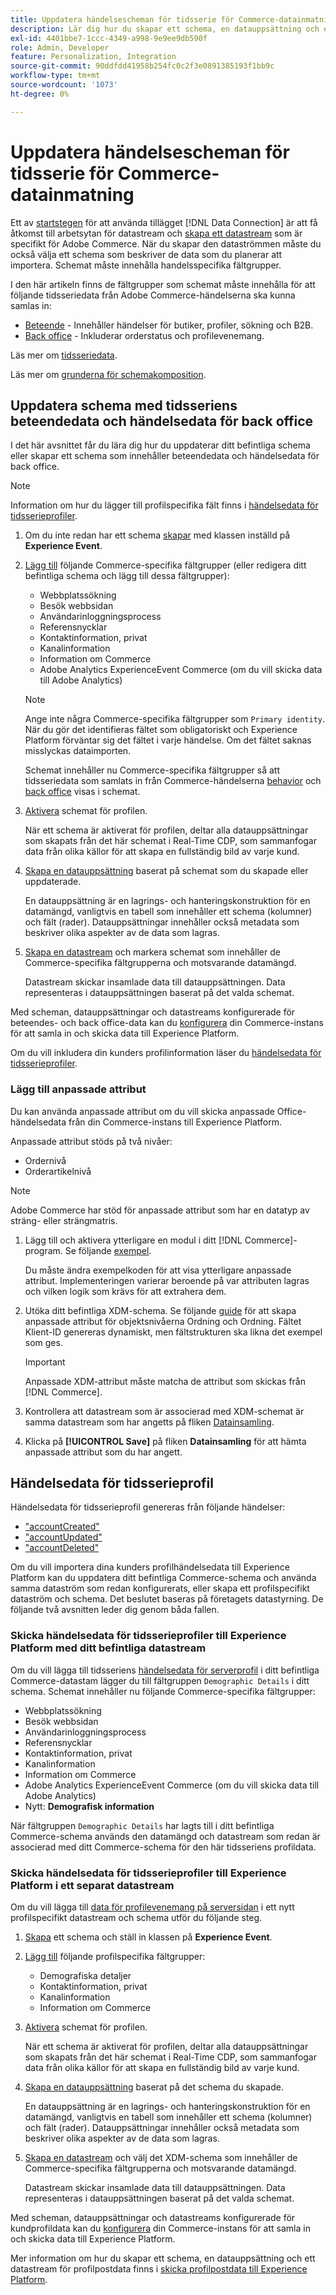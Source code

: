 ```yaml
---
title: Uppdatera händelsescheman för tidsserie för Commerce-datainmatning
description: Lär dig hur du skapar ett schema, en datauppsättning och en datastream för att samla in och skicka händelsedata från tidsserier för dataöverföring från Commerce.
exl-id: 4401bbe7-1ccc-4349-a998-9e9ee9db590f
role: Admin, Developer
feature: Personalization, Integration
source-git-commit: 90ddfdd41958b254fc0c2f3e0891385193f1bb9c
workflow-type: tm+mt
source-wordcount: '1073'
ht-degree: 0%

---
```


# Uppdatera händelsescheman för tidsserie för Commerce-datainmatning

Ett av [startstegen](overview.md#onboarding-steps) för att använda tillägget [!DNL Data Connection] är att få åtkomst till arbetsytan för datastream och [skapa ett datastream](https://experienceleague.adobe.com/docs/experience-platform/datastreams/overview.html) som är specifikt för Adobe Commerce. När du skapar den dataströmmen måste du också välja ett schema som beskriver de data som du planerar att importera. Schemat måste innehålla handelsspecifika fältgrupper.

I den här artikeln finns de fältgrupper som schemat måste innehålla för att följande tidsseriedata från Adobe Commerce-händelserna ska kunna samlas in:

- [Beteende](events.md) - Innehåller händelser för butiker, profiler, sökning och B2B.
- [Back office](events-backoffice.md) - Inkluderar orderstatus och profilevenemang.

Läs mer om [tidsseriedata](data-ingestion.md).

Läs mer om [grunderna för schemakomposition](https://experienceleague.adobe.com/docs/experience-platform/xdm/schema/composition.html).

## Uppdatera schema med tidsseriens beteendedata och händelsedata för back office

I det här avsnittet får du lära dig hur du uppdaterar ditt befintliga schema eller skapar ett schema som innehåller beteendedata och händelsedata för back office.

>[!NOTE]
>
>Information om hur du lägger till profilspecifika fält finns i [händelsedata för tidsserieprofiler](#time-series-profile-event-data).

1. Om du inte redan har ett schema [skapar](https://experienceleague.adobe.com/docs/experience-platform/xdm/ui/resources/schemas.html#create) med klassen inställd på **Experience Event**.

1. [Lägg till](https://experienceleague.adobe.com/docs/experience-platform/xdm/ui/resources/schemas.html#add-field-groups) följande Commerce-specifika fältgrupper (eller redigera ditt befintliga schema och lägg till dessa fältgrupper):

   - Webbplatssökning
   - Besök webbsidan
   - Användarinloggningsprocess
   - Referensnycklar
   - Kontaktinformation, privat
   - Kanalinformation
   - Information om Commerce
   - Adobe Analytics ExperienceEvent Commerce (om du vill skicka data till Adobe Analytics)

   >[!NOTE]
   >
   > Ange inte några Commerce-specifika fältgrupper som `Primary identity`. När du gör det identifieras fältet som obligatoriskt och Experience Platform förväntar sig det fältet i varje händelse. Om det fältet saknas misslyckas dataimporten.

   Schemat innehåller nu Commerce-specifika fältgrupper så att tidsseriedata som samlats in från Commerce-händelserna [behavior](events.md) och [back office](events-backoffice.md) visas i schemat.

1. [Aktivera](https://experienceleague.adobe.com/docs/experience-platform/xdm/ui/resources/schemas.html#profile) schemat för profilen.

   När ett schema är aktiverat för profilen, deltar alla datauppsättningar som skapats från det här schemat i Real-Time CDP, som sammanfogar data från olika källor för att skapa en fullständig bild av varje kund.

1. [Skapa en datauppsättning](https://experienceleague.adobe.com/docs/platform-learn/implement-mobile-sdk/experience-cloud/platform.html#create-a-dataset) baserat på schemat som du skapade eller uppdaterade.

   En datauppsättning är en lagrings- och hanteringskonstruktion för en datamängd, vanligtvis en tabell som innehåller ett schema (kolumner) och fält (rader). Datauppsättningar innehåller också metadata som beskriver olika aspekter av de data som lagras.

1. [Skapa en datastream](https://experienceleague.adobe.com/docs/experience-platform/datastreams/overview.html) och markera schemat som innehåller de Commerce-specifika fältgrupperna och motsvarande datamängd.

   Datastream skickar insamlade data till datauppsättningen. Data representeras i datauppsättningen baserat på det valda schemat.

Med scheman, datauppsättningar och datastreams konfigurerade för beteendes- och back office-data kan du [konfigurera](connect-data.md#data-collection) din Commerce-instans för att samla in och skicka data till Experience Platform.

Om du vill inkludera din kunders profilinformation läser du [händelsedata för tidsserieprofiler](#time-series-profile-event-data).

### Lägg till anpassade attribut

Du kan använda anpassade attribut om du vill skicka anpassade Office-händelsedata från din Commerce-instans till Experience Platform.

Anpassade attribut stöds på två nivåer:

- Ordernivå
- Orderartikelnivå

>[!NOTE]
>
>Adobe Commerce har stöd för anpassade attribut som har en datatyp av sträng- eller strängmatris.

1. Lägg till och aktivera ytterligare en modul i ditt [!DNL Commerce]-program. Se följande [exempel](https://github.com/shiftedreality/beacon-backoffice-custom-events/blob/main/BeaconDemo/Plugin/ModifyOrder.php).

   Du måste ändra exempelkoden för att visa ytterligare anpassade attribut. Implementeringen varierar beroende på var attributen lagras och vilken logik som krävs för att extrahera dem.

1. Utöka ditt befintliga XDM-schema. Se följande [guide](https://experienceleague.adobe.com/en/docs/experience-platform/xdm/ui/resources/schemas#custom-fields-for-standard-groups) för att skapa anpassade attribut för objektsnivåerna Ordning och Ordning. Fältet Klient-ID genereras dynamiskt, men fältstrukturen ska likna det exempel som ges.

   >[!IMPORTANT]
   >
   >Anpassade XDM-attribut måste matcha de attribut som skickas från [!DNL Commerce].

1. Kontrollera att datastream som är associerad med XDM-schemat är samma datastream som har angetts på fliken [Datainsamling](connect-data.md#data-collection).

1. Klicka på **[!UICONTROL Save]** på fliken **Datainsamling** för att hämta anpassade attribut som du har angett.

## Händelsedata för tidsserieprofil

Händelsedata för tidsserieprofil genereras från följande händelser:

- [&quot;accountCreated&quot;](events-backoffice.md#accountcreated)
- [&quot;accountUpdated&quot;](events-backoffice.md#accountupdated)
- [&quot;accountDeleted&quot;](events-backoffice.md#accountdeleted)

Om du vill importera dina kunders profilhändelsedata till Experience Platform kan du uppdatera ditt befintliga Commerce-schema och använda samma dataström som redan konfigurerats, eller skapa ett profilspecifikt dataström och schema. Det beslutet baseras på företagets datastyrning. De följande två avsnitten leder dig genom båda fallen.

### Skicka händelsedata för tidsserieprofiler till Experience Platform med ditt befintliga datastream

Om du vill lägga till tidsseriens [händelsedata för serverprofil](events-backoffice.md#customer-profile-events-server-side) i ditt befintliga Commerce-datastam lägger du till fältgruppen `Demographic Details` i ditt schema. Schemat innehåller nu följande Commerce-specifika fältgrupper:

- Webbplatssökning
- Besök webbsidan
- Användarinloggningsprocess
- Referensnycklar
- Kontaktinformation, privat
- Kanalinformation
- Information om Commerce
- Adobe Analytics ExperienceEvent Commerce (om du vill skicka data till Adobe Analytics)
- Nytt: **Demografisk information**

När fältgruppen `Demographic Details` har lagts till i ditt befintliga Commerce-schema används den datamängd och datastream som redan är associerad med ditt Commerce-schema för den här tidsseriens profildata.

### Skicka händelsedata för tidsserieprofiler till Experience Platform i ett separat datastream

Om du vill lägga till [data för profilevenemang på serversidan](events-backoffice.md#customer-profile-events-server-side) i ett nytt profilspecifikt datastream och schema utför du följande steg.

1. [Skapa](https://experienceleague.adobe.com/docs/experience-platform/xdm/ui/resources/schemas.html#create) ett schema och ställ in klassen på **Experience Event**.

1. [Lägg till](https://experienceleague.adobe.com/docs/experience-platform/xdm/ui/resources/schemas.html#add-field-groups) följande profilspecifika fältgrupper:

   - Demografiska detaljer
   - Kontaktinformation, privat
   - Kanalinformation
   - Information om Commerce

1. [Aktivera](https://experienceleague.adobe.com/docs/experience-platform/xdm/ui/resources/schemas.html#profile) schemat för profilen.

   När ett schema är aktiverat för profilen, deltar alla datauppsättningar som skapats från det här schemat i Real-Time CDP, som sammanfogar data från olika källor för att skapa en fullständig bild av varje kund.

1. [Skapa en datauppsättning](https://experienceleague.adobe.com/docs/platform-learn/implement-mobile-sdk/experience-cloud/platform.html#create-a-dataset) baserat på det schema du skapade.

   En datauppsättning är en lagrings- och hanteringskonstruktion för en datamängd, vanligtvis en tabell som innehåller ett schema (kolumner) och fält (rader). Datauppsättningar innehåller också metadata som beskriver olika aspekter av de data som lagras.

1. [Skapa en datastream](https://experienceleague.adobe.com/docs/experience-platform/datastreams/overview.html) och välj det XDM-schema som innehåller de Commerce-specifika fältgrupperna och motsvarande datamängd.

   Datastream skickar insamlade data till datauppsättningen. Data representeras i datauppsättningen baserat på det valda schemat.

Med scheman, datauppsättningar och datastreams konfigurerade för kundprofildata kan du [konfigurera](connect-data.md#data-collection) din Commerce-instans för att samla in och skicka data till Experience Platform.

Mer information om hur du skapar ett schema, en datauppsättning och ett datastream för profilpostdata finns i [skicka profilpostdata till Experience Platform](profile-data.md).
